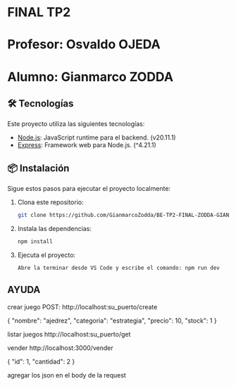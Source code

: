 # FINAL TP2

# Profesor: Osvaldo OJEDA
# Alumno: Gianmarco  ZODDA


## 🛠️ Tecnologías

Este proyecto utiliza las siguientes tecnologías:

- [Node.js](https://nodejs.org): JavaScript runtime para el backend. (v20.11.1)
- [Express](https://expressjs.com/): Framework web para Node.js.  (^4.21.1)

## 📦 Instalación

Sigue estos pasos para ejecutar el proyecto localmente:

1. Clona este repositorio:
   ```bash
   git clone https://github.com/GianmarcoZodda/BE-TP2-FINAL-ZODDA-GIANMARCO.git

2. Instala las dependencias:
   ```bash
   npm install

3. Ejecuta el proyecto:
   ```bash
   Abre la terminar desde VS Code y escribe el comando: npm run dev


##  AYUDA

crear juego
POST: http://localhost:su_puerto/create

{
    "nombre": "ajedrez",
    "categoria": "estrategia",
    "precio": 10,
    "stock": 1
}

listar juegos
http://localhost:su_puerto/get


vender
http://localhost:3000/vender

{
    "id": 1,
    "cantidad": 2
}

agregar los json en el body de la request



